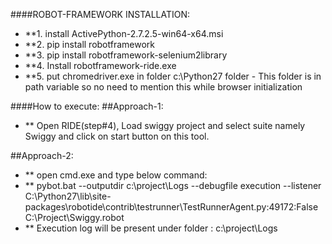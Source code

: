 ####ROBOT-FRAMEWORK INSTALLATION:
- **1. install ActivePython-2.7.2.5-win64-x64.msi
- **2. pip install robotframework
- **3. pip install robotframework-selenium2library
- **4. Install robotframework-ride.exe
- **5. put chromedriver.exe in folder c:\Python27 folder - This folder is in path variable so no need to mention this while browser initialization

####How to execute:
##Approach-1:
 - ** Open RIDE(step#4), Load swiggy project and select suite namely Swiggy and click on start button on this tool.

##Approach-2:
 - ** open cmd.exe and type below command:
 - ** pybot.bat --outputdir c:\project\Logs --debugfile execution --listener C:\Python27\lib\site-packages\robotide\contrib\testrunner\TestRunnerAgent.py:49172:False C:\Project\Swiggy.robot
 - ** Execution log will be present under folder : c:\project\Logs